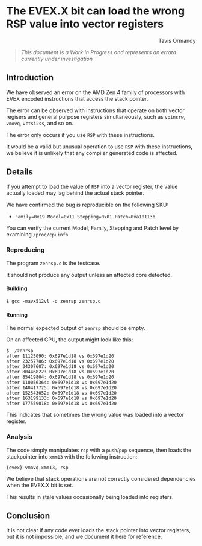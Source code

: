 # The EVEX.X bit can load the wrong RSP value into vector registers

<p align="right">
Tavis Ormandy <br/>
</p>

> *This document is a Work In Progress and represents an errata currently under investigation*

## Introduction

We have observed an error on the AMD Zen 4 family of processors with
EVEX encoded instructions that access the stack pointer.

The error can be observed with instructions that operate on both vector
regisers and general purpose registers simultaneously, such as `vpinsrw`,
`vmovq`, `vctsi2ss`, and so on.

The error only occurs if you use `RSP` with these instructions.

It would be a valid but unusual operation to use `RSP` with these instructions,
we believe it is unlikely that any compiler generated code is affected.

## Details

If you attempt to load the value of `RSP` into a vector register, the value
actually loaded may lag behind the actual stack pointer.

We have confirmed the bug is reproducible on the following SKU:

- `Family=0x19 Model=0x11 Stepping=0x01 Patch=0xa10113b`

You can verify the current Model, Family, Stepping and Patch level by
examining `/proc/cpuinfo`.

### Reproducing

The program `zenrsp.c` is the testcase.

It should not produce any output unless an affected core detected.

#### Building

```
$ gcc -mavx512vl -o zenrsp zenrsp.c
```

#### Running

The normal expected output of `zenrsp` should be empty.

On an affected CPU, the output might look like this:

```
$ ./zenrsp
after 11125090: 0x697e1d18 vs 0x697e1d20
after 23257786: 0x697e1d18 vs 0x697e1d20
after 34307607: 0x697e1d18 vs 0x697e1d20
after 80446822: 0x697e1d18 vs 0x697e1d20
after 85419804: 0x697e1d18 vs 0x697e1d20
after 110056364: 0x697e1d18 vs 0x697e1d20
after 140417725: 0x697e1d18 vs 0x697e1d20
after 152543052: 0x697e1d18 vs 0x697e1d20
after 163199133: 0x697e1d18 vs 0x697e1d20
after 177559018: 0x697e1d18 vs 0x697e1d20
```

This indicates that sometimes the wrong value was loaded into a vector register.

### Analysis

The code simply manipulates `rsp` with a `push`/`pop` sequence, then loads
the stackpointer into `xmm13` with the following instruction:

```
{evex} vmovq xmm13, rsp
```

We believe that stack operations are not correctly considered dependencies when
the EVEX.X bit is set.

This results in stale values occasionally being loaded into registers.

## Conclusion

It is not clear if any code ever loads the stack pointer into vector registers,
but it is not impossible, and we document it here for reference.
